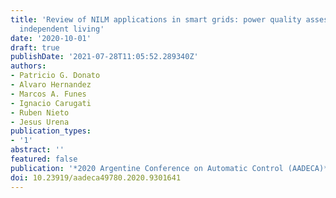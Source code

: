 ```yaml
---
title: 'Review of NILM applications in smart grids: power quality assessment and assisted
  independent living'
date: '2020-10-01'
draft: true
publishDate: '2021-07-28T11:05:52.289340Z'
authors:
- Patricio G. Donato
- Alvaro Hernandez
- Marcos A. Funes
- Ignacio Carugati
- Ruben Nieto
- Jesus Urena
publication_types:
- '1'
abstract: ''
featured: false
publication: '*2020 Argentine Conference on Automatic Control (AADECA)*'
doi: 10.23919/aadeca49780.2020.9301641
---
```


